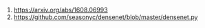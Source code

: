 1. https://arxiv.org/abs/1608.06993
2. https://github.com/seasonyc/densenet/blob/master/densenet.py 
